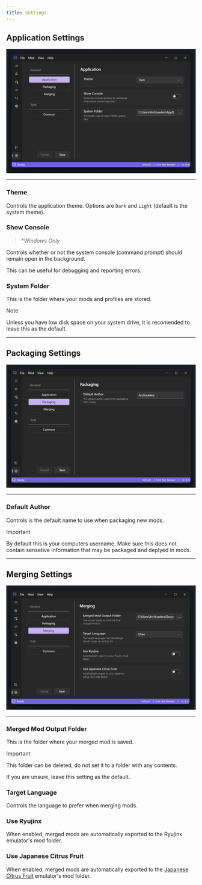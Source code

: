 ```yaml
---
title: Settings
---
```


## Application Settings

<p>
    <img width="650" src="./images/Settings_General_Application.png">
</p>

---

### Theme

Controls the application theme. Options are `Dark` and `Light` (default is the system theme).

### Show Console

> \**Windows Only*

Controls whether or not the system console (command prompt) should remain open in the background.

This can be useful for debugging and reporting errors.

### System Folder

This is the folder where your mods and profiles are stored.

> [!NOTE]
> Unless you have low disk space on your system drive, it is recomended to leave this as the default.

---

## Packaging Settings

<p>
    <img width="650" src="./images/Settings_General_Packaging.png">
</p>

---

### Default Author

Controls is the default name to use when packaging new mods.

> [!IMPORTANT]
> By default this is your computers username. Make sure this does not contain sensetive information that may be packaged and deplyed in mods.

---

## Merging Settings

<p>
    <img width="650" src="./images/Settings_General_Merging.png">
</p>

---

### Merged Mod Output Folder

This is the folder where your merged mod is saved.

> [!IMPORTANT]
> This folder can be deleted, do not set it to a folder with any contents.
>
> If you are unsure, leave this setting as the default.

### Target Language

Controls the language to prefer when merging mods.

### Use Ryujinx

When enabled, merged mods are automatically exported to the Ryujinx emulator's mod folder.

### Use Japanese Citrus Fruit

When enabled, merged mods are automatically exported to the [Japanese Citrus Fruit](https://www.google.com/search?q=japanese+citrus+fruit) emulator's mod folder.